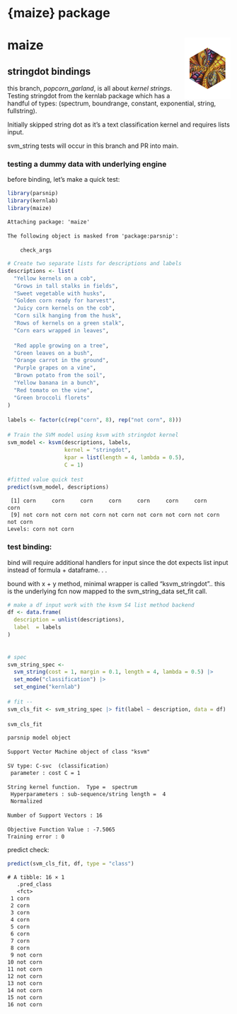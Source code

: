 # {maize} package


# maize <img src="man/figures/logo.png" align="right" height="139" alt="" />

## stringdot bindings

this branch, *popcorn_garland*, is all about *kernel strings*. Testing
stringdot from the kernlab package which has a handful of types:
(spectrum, boundrange, constant, exponential, string, fullstring).

Initially skipped string dot as it’s a text classification kernel and
requires lists input.

svm_string tests will occur in this branch and PR into main.

### testing a dummy data with underlying engine

before binding, let’s make a quick test:

``` r
library(parsnip)
library(kernlab)
library(maize)
```


    Attaching package: 'maize'

    The following object is masked from 'package:parsnip':

        check_args

``` r
# Create two separate lists for descriptions and labels
descriptions <- list(
  "Yellow kernels on a cob",
  "Grows in tall stalks in fields",
  "Sweet vegetable with husks",
  "Golden corn ready for harvest",
  "Juicy corn kernels on the cob",
  "Corn silk hanging from the husk",
  "Rows of kernels on a green stalk",
  "Corn ears wrapped in leaves",
  
  "Red apple growing on a tree",
  "Green leaves on a bush",
  "Orange carrot in the ground",
  "Purple grapes on a vine",
  "Brown potato from the soil",
  "Yellow banana in a bunch",
  "Red tomato on the vine",
  "Green broccoli florets"
)

labels <- factor(c(rep("corn", 8), rep("not corn", 8)))

# Train the SVM model using ksvm with stringdot kernel
svm_model <- ksvm(descriptions, labels,
                  kernel = "stringdot",
                  kpar = list(length = 4, lambda = 0.5),
                  C = 1)

#fitted value quick test 
predict(svm_model, descriptions)
```

     [1] corn     corn     corn     corn     corn     corn     corn     corn    
     [9] not corn not corn not corn not corn not corn not corn not corn not corn
    Levels: corn not corn

### test binding:

bind will require additional handlers for input since the dot expects
list input instead of formula + dataframe. . .

bound with x + y method, minimal wrapper is called “ksvm_stringdot”..
this is the underlying fcn now mapped to the svm_string_data set_fit
call.

``` r
# make a df input work with the ksvm S4 list method backend
df <- data.frame(
  description = unlist(descriptions),
  label  = labels
)


# spec
svm_string_spec <- 
  svm_string(cost = 1, margin = 0.1, length = 4, lambda = 0.5) |> 
  set_mode("classification") |>
  set_engine("kernlab")

# fit --
svm_cls_fit <- svm_string_spec |> fit(label ~ description, data = df)

svm_cls_fit
```

    parsnip model object

    Support Vector Machine object of class "ksvm" 

    SV type: C-svc  (classification) 
     parameter : cost C = 1 

    String kernel function.  Type =  spectrum 
     Hyperparameters : sub-sequence/string length =  4 
     Normalized 

    Number of Support Vectors : 16 

    Objective Function Value : -7.5065 
    Training error : 0 

predict check:

``` r
predict(svm_cls_fit, df, type = "class")
```

    # A tibble: 16 × 1
       .pred_class
       <fct>      
     1 corn       
     2 corn       
     3 corn       
     4 corn       
     5 corn       
     6 corn       
     7 corn       
     8 corn       
     9 not corn   
    10 not corn   
    11 not corn   
    12 not corn   
    13 not corn   
    14 not corn   
    15 not corn   
    16 not corn   
